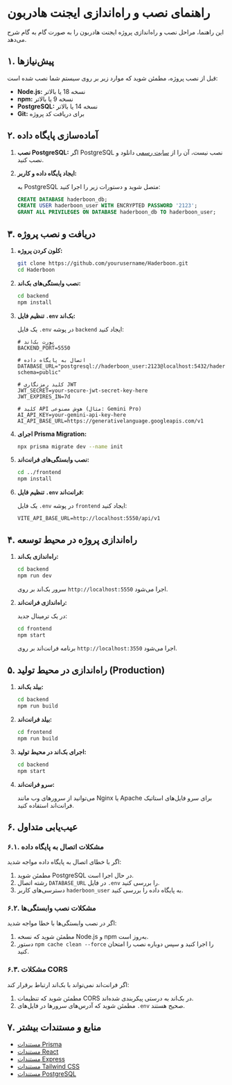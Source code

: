 # راهنمای نصب و راه‌اندازی ایجنت هادربون

این راهنما، مراحل نصب و راه‌اندازی پروژه ایجنت هادربون را به صورت گام به گام شرح می‌دهد.

## ۱. پیش‌نیازها

قبل از نصب پروژه، مطمئن شوید که موارد زیر بر روی سیستم شما نصب شده است:

* **Node.js:** نسخه 18 یا بالاتر
* **npm:** نسخه 9 یا بالاتر
* **PostgreSQL:** نسخه 14 یا بالاتر
* **Git:** برای دریافت کد پروژه

## ۲. آماده‌سازی پایگاه داده

1. **نصب PostgreSQL:** اگر PostgreSQL نصب نیست، آن را از [سایت رسمی](https://www.postgresql.org/download/) دانلود و نصب کنید.

2. **ایجاد پایگاه داده و کاربر:**
   
   به PostgreSQL متصل شوید و دستورات زیر را اجرا کنید:

   ```sql
   CREATE DATABASE haderboon_db;
   CREATE USER haderboon_user WITH ENCRYPTED PASSWORD '2123';
   GRANT ALL PRIVILEGES ON DATABASE haderboon_db TO haderboon_user;
   ```

## ۳. دریافت و نصب پروژه

1. **کلون کردن پروژه:**

   ```bash
   git clone https://github.com/yourusername/Haderboon.git
   cd Haderboon
   ```

2. **نصب وابستگی‌های بک‌اند:**

   ```bash
   cd backend
   npm install
   ```

3. **تنظیم فایل `.env` بک‌اند:**

   یک فایل `.env` در پوشه `backend` ایجاد کنید:

   ```
   # پورت بک‌اند
   BACKEND_PORT=5550
   
   # اتصال به پایگاه داده
   DATABASE_URL="postgresql://haderboon_user:2123@localhost:5432/haderboon_db?schema=public"
   
   # کلید رمزنگاری JWT
   JWT_SECRET=your-secure-jwt-secret-key-here
   JWT_EXPIRES_IN=7d
   
   # کلید API هوش مصنوعی (مثال: Gemini Pro)
   AI_API_KEY=your-gemini-api-key-here
   AI_API_BASE_URL=https://generativelanguage.googleapis.com/v1
   ```

4. **اجرای Prisma Migration:**

   ```bash
   npx prisma migrate dev --name init
   ```

5. **نصب وابستگی‌های فرانت‌اند:**

   ```bash
   cd ../frontend
   npm install
   ```

6. **تنظیم فایل `.env` فرانت‌اند:**

   یک فایل `.env` در پوشه `frontend` ایجاد کنید:

   ```
   VITE_API_BASE_URL=http://localhost:5550/api/v1
   ```

## ۴. راه‌اندازی پروژه در محیط توسعه

1. **راه‌اندازی بک‌اند:**

   ```bash
   cd backend
   npm run dev
   ```

   سرور بک‌اند بر روی `http://localhost:5550` اجرا می‌شود.

2. **راه‌اندازی فرانت‌اند:**

   در یک ترمینال جدید:

   ```bash
   cd frontend
   npm start
   ```

   برنامه فرانت‌اند بر روی `http://localhost:3550` اجرا می‌شود.

## ۵. راه‌اندازی در محیط تولید (Production)

1. **بیلد بک‌اند:**

   ```bash
   cd backend
   npm run build
   ```

2. **بیلد فرانت‌اند:**

   ```bash
   cd frontend
   npm run build
   ```

3. **اجرای بک‌اند در محیط تولید:**

   ```bash
   cd backend
   npm start
   ```

4. **سرو فرانت‌اند:**

   می‌توانید از سرورهای وب مانند Nginx یا Apache برای سرو فایل‌های استاتیک فرانت‌اند استفاده کنید.

## ۶. عیب‌یابی متداول

### ۶.۱. مشکلات اتصال به پایگاه داده

اگر با خطای اتصال به پایگاه داده مواجه شدید:

1. مطمئن شوید PostgreSQL در حال اجرا است.
2. رشته اتصال `DATABASE_URL` در فایل `.env` را بررسی کنید.
3. دسترسی‌های کاربر `haderboon_user` به پایگاه داده را بررسی کنید.

### ۶.۲. مشکلات نصب وابستگی‌ها

اگر در نصب وابستگی‌ها با خطا مواجه شدید:

1. مطمئن شوید که نسخه Node.js و npm به‌روز است.
2. دستور `npm cache clean --force` را اجرا کنید و سپس دوباره نصب را امتحان کنید.

### ۶.۳. مشکلات CORS

اگر فرانت‌اند نمی‌تواند با بک‌اند ارتباط برقرار کند:

1. مطمئن شوید که تنظیمات CORS در بک‌اند به درستی پیکربندی شده‌اند.
2. مطمئن شوید که آدرس‌های سرورها در فایل‌های `.env` صحیح هستند.

## ۷. منابع و مستندات بیشتر

* [مستندات Prisma](https://www.prisma.io/docs/)
* [مستندات React](https://reactjs.org/docs/getting-started.html)
* [مستندات Express](https://expressjs.com/)
* [مستندات Tailwind CSS](https://tailwindcss.com/docs)
* [مستندات PostgreSQL](https://www.postgresql.org/docs/) 